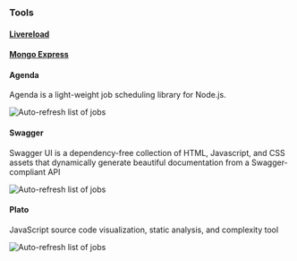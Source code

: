 ### Tools

#### [Livereload](https://www.npmjs.com/package/livereload)

#### [Mongo Express](https://www.npmjs.com/package/mongo-express)

#### Agenda

Agenda is a light-weight job scheduling library for Node.js.

![Auto-refresh list of jobs](https://github.com/greenpioneersolutions/meanstackjs/blob/master/client/images/agenda.png)

#### Swagger 

Swagger UI is a dependency-free collection of HTML, Javascript, and CSS assets that dynamically generate beautiful documentation from a Swagger-compliant API

![Auto-refresh list of jobs](https://github.com/greenpioneersolutions/meanstackjs/blob/master/client/images/swagger.png)

#### Plato

JavaScript source code visualization, static analysis, and complexity tool

![Auto-refresh list of jobs](https://github.com/greenpioneersolutions/meanstackjs/blob/master/client/images/plato.png)